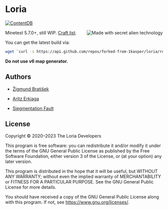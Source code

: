 # Loria

[![ContentDB](https://content.minetest.net/packages/siegment/loria/shields/downloads/)](https://content.minetest.net/packages/siegment/loria/)

<img alt="Made with secret alien technology" align="right" src="pictures/Lisp.png">

Minetest 5.7.0+, still WIP. [Craft list](manuals/craft_list.md).

You can get the latest build via:

```bash
wget `curl -s https://api.github.com/repos/forked-from-1kasper/loria/releases/latest | jq -r '.assets[0].browser_download_url'`
```

**Do not use v6 map generator.**

## Authors

* [Žigmund Bratišek](https://github.com/Borschemancer)

* [Aritz Erkiaga](https://github.com/aerkiaga)

* [Siegmentation Fault](https://github.com/forked-from-1kasper)

## License

Copyright © 2020–2023 The Loria Developers

This program is free software: you can redistribute it and/or modify
it under the terms of the GNU General Public License as published by
the Free Software Foundation, either version 3 of the License, or
(at your option) any later version.

This program is distributed in the hope that it will be useful,
but WITHOUT ANY WARRANTY; without even the implied warranty of
MERCHANTABILITY or FITNESS FOR A PARTICULAR PURPOSE. See the
GNU General Public License for more details.

You should have received a copy of the GNU General Public License
along with this program. If not, see <https://www.gnu.org/licenses/>.
